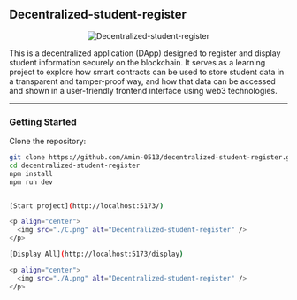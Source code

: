 ## Decentralized-student-register

<p align="center">
  <img src="./B.png" alt="Decentralized-student-register" />
</p>

This is a decentralized application (DApp) designed to register and display student information securely on the blockchain. It serves as a learning project to explore how smart contracts can be used to store student data in a transparent and tamper-proof way, and how that data can be accessed and shown in a user-friendly frontend interface using web3 technologies.

---

###  Getting Started

Clone the repository:

```bash
git clone https://github.com/Amin-0513/decentralized-student-register.git
cd decentralized-student-register
npm install
npm run dev


[Start project](http://localhost:5173/)

<p align="center">
  <img src="./C.png" alt="Decentralized-student-register" />
</p>

[Display All](http://localhost:5173/display)

<p align="center">
  <img src="./A.png" alt="Decentralized-student-register" />
</p>